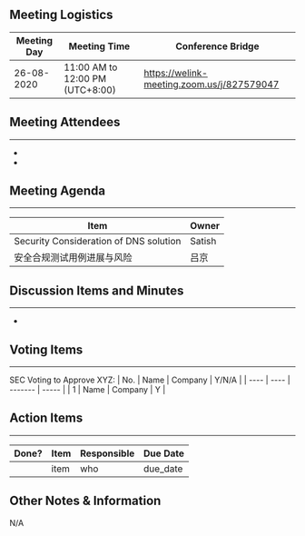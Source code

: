 ## Meeting Logistics

| Meeting Day | Meeting Time                    | Conference Bridge                          |
| ----------- | ------------------------------- | ------------------------------------------ |
| 26-08-2020  | 11:00 AM to 12:00 PM (UTC+8:00) | https://welink-meeting.zoom.us/j/827579047 |

## Meeting Attendees
** **
- 
- 



## Meeting Agenda

** **
| Item                               | Owner  |
| ---------------------------------- | ------ |
| Security Consideration of DNS solution | Satish |
| 安全合规测试用例进展与风险   | 吕京 |


## Discussion Items and Minutes

** **
- 

## Voting Items

** **
SEC Voting to Approve XYZ:
| No.  | Name | Company | Y/N/A |
| ---- | ---- | ------- | ----- |
| 1    | Name | Company | Y     |

## Action Items
** **
| Done? | Item | Responsible | Due Date |
| ----- | ---- | ----------- | -------- |
|       | item | who         | due_date |

## Other Notes & Information
N/A